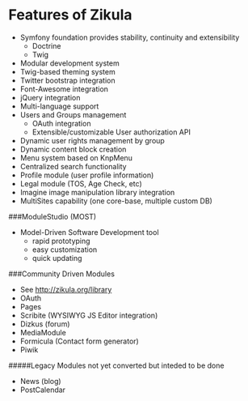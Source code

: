 Features of Zikula
==================

 - Symfony foundation provides stability, continuity and extensibility
   - Doctrine
   - Twig
 - Modular development system
 - Twig-based theming system
 - Twitter bootstrap integration
 - Font-Awesome integration
 - jQuery integration
 - Multi-language support
 - Users and Groups management
   - OAuth integration
   - Extensible/customizable User authorization API
 - Dynamic user rights management by group
 - Dynamic content block creation
 - Menu system based on KnpMenu
 - Centralized search functionality
 - Profile module (user profile information)
 - Legal module (TOS, Age Check, etc)
 - Imagine image manipulation library integration
 - MultiSites capability (one core-base, multiple custom DB)


###ModuleStudio (MOST)

 - Model-Driven Software Development tool
    - rapid prototyping
    - easy customization
    - quick updating

###Community Driven Modules

 - See http://zikula.org/library
 - OAuth
 - Pages
 - Scribite (WYSIWYG JS Editor integration)
 - Dizkus (forum)
 - MediaModule
 - Formicula (Contact form generator)
 - Piwik

#####Legacy Modules not yet converted but inteded to be done

 - News (blog)
 - PostCalendar
